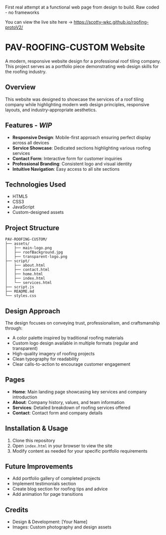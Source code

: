 First real attempt at a functional web page from design to build.
Raw coded - no frameworks

You can view the live site here -> https://scotty-wkc.github.io/roofing-protoV2/

# PAV-ROOFING-CUSTOM Website

A modern, responsive website design for a professional roof tiling company. This project serves as a portfolio piece demonstrating web design skills for the roofing industry.

## Overview

This website was designed to showcase the services of a roof tiling company while highlighting modern web design principles, responsive layouts, and industry-appropriate aesthetics.

## Features - **_WIP_**

- **Responsive Design**: Mobile-first approach ensuring perfect display across all devices
- **Service Showcase**: Dedicated sections highlighting various roofing services
- **Contact Form**: Interactive form for customer inquiries
- **Professional Branding**: Consistent logo and visual identity
- **Intuitive Navigation**: Easy access to all site sections

## Technologies Used

- HTML5
- CSS3
- JavaScript
- Custom-designed assets

## Project Structure

```
PAV-ROOFING-CUSTOM/
├── assets/
│   ├── main-logo.png
│   ├── roofBackground.jpg
│   ├── transparent-logo.png
├── script/
│   ├── about.html
│   ├── contact.html
│   ├── home.html
│   ├── index.html
│   └── services.html
├── script.js
├── README.md
└── styles.css
```

## Design Approach

The design focuses on conveying trust, professionalism, and craftsmanship through:

- A color palette inspired by traditional roofing materials
- Custom logo design available in multiple formats (regular and transparent)
- High-quality imagery of roofing projects
- Clean typography for readability
- Clear calls-to-action to encourage customer engagement

## Pages

- **Home**: Main landing page showcasing key services and company introduction
- **About**: Company history, values, and team information
- **Services**: Detailed breakdown of roofing services offered
- **Contact**: Contact form and company details

## Installation & Usage

1. Clone this repository
2. Open `index.html` in your browser to view the site
3. Modify content as needed for your specific portfolio requirements

## Future Improvements

- Add portfolio gallery of completed projects
- Implement testimonials section
- Create blog section for roofing tips and advice
- Add animation for page transitions

## Credits

- Design & Development: [Your Name]
- Images: Custom photography and design assets

